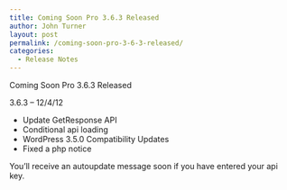 ```yaml
---
title: Coming Soon Pro 3.6.3 Released
author: John Turner
layout: post
permalink: /coming-soon-pro-3-6-3-released/
categories:
  - Release Notes
---
```

Coming Soon Pro 3.6.3 Released

3.6.3 &#8211; 12/4/12

  * Update GetResponse API
  * Conditional api loading
  * WordPress 3.5.0 Compatibility Updates
  * Fixed a php notice

You&#8217;ll receive an autoupdate message soon if you have entered your api key.
